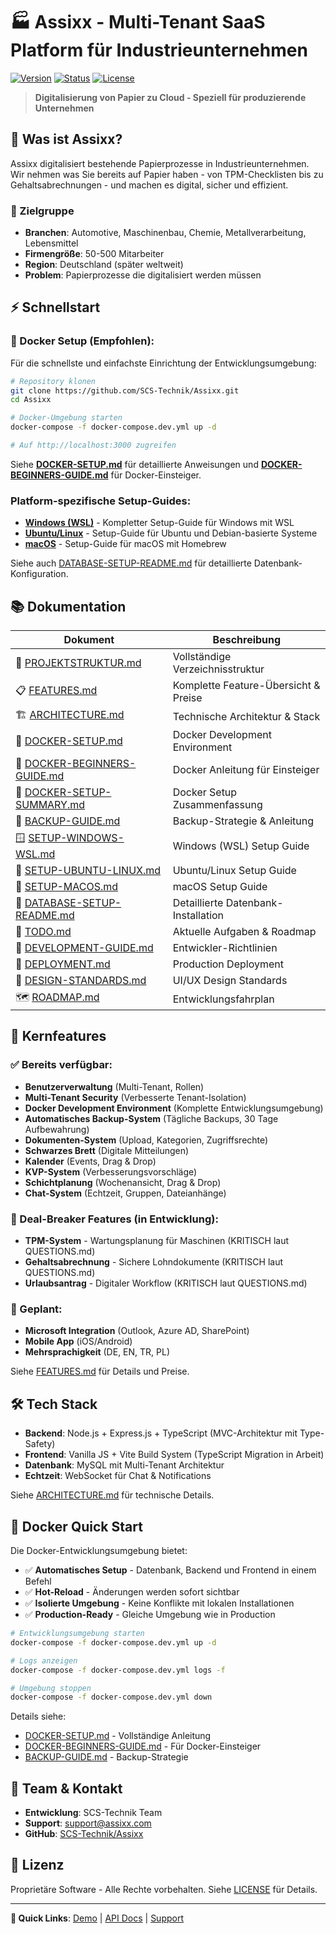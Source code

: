 # 🏭 Assixx - Multi-Tenant SaaS Platform für Industrieunternehmen

[![Version](https://img.shields.io/badge/Version-2025.1-blue.svg)](https://github.com/SCS-Technik/Assixx)
[![Status](https://img.shields.io/badge/Status-Development%20v0.0.2-yellow.svg)](https://github.com/SCS-Technik/Assixx)
[![License](https://img.shields.io/badge/License-Proprietary-red.svg)](./LICENSE)

> **Digitalisierung von Papier zu Cloud - Speziell für produzierende Unternehmen**

## 🚀 Was ist Assixx?

Assixx digitalisiert bestehende Papierprozesse in Industrieunternehmen. Wir nehmen was Sie bereits auf Papier haben - von TPM-Checklisten bis zu Gehaltsabrechnungen - und machen es digital, sicher und effizient.

### 🎯 Zielgruppe

- **Branchen**: Automotive, Maschinenbau, Chemie, Metallverarbeitung, Lebensmittel
- **Firmengröße**: 50-500 Mitarbeiter
- **Region**: Deutschland (später weltweit)
- **Problem**: Papierprozesse die digitalisiert werden müssen

## ⚡ Schnellstart

### 🐳 Docker Setup (Empfohlen):

Für die schnellste und einfachste Einrichtung der Entwicklungsumgebung:

```bash
# Repository klonen
git clone https://github.com/SCS-Technik/Assixx.git
cd Assixx

# Docker-Umgebung starten
docker-compose -f docker-compose.dev.yml up -d

# Auf http://localhost:3000 zugreifen
```

Siehe **[DOCKER-SETUP.md](./DOCKER-SETUP.md)** für detaillierte Anweisungen und **[DOCKER-BEGINNERS-GUIDE.md](./DOCKER-BEGINNERS-GUIDE.md)** für Docker-Einsteiger.

### Platform-spezifische Setup-Guides:

- **[Windows (WSL)](./SETUP-WINDOWS-WSL.md)** - Kompletter Setup-Guide für Windows mit WSL
- **[Ubuntu/Linux](./SETUP-UBUNTU-LINUX.md)** - Setup-Guide für Ubuntu und Debian-basierte Systeme
- **[macOS](./SETUP-MACOS.md)** - Setup-Guide für macOS mit Homebrew

Siehe auch [DATABASE-SETUP-README.md](./DATABASE-SETUP-README.md) für detaillierte Datenbank-Konfiguration.

## 📚 Dokumentation

| Dokument                                                  | Beschreibung                         |
| --------------------------------------------------------- | ------------------------------------ |
| 📁 [PROJEKTSTRUKTUR.md](./PROJEKTSTRUKTUR.md)             | Vollständige Verzeichnisstruktur     |
| 📋 [FEATURES.md](./FEATURES.md)                           | Komplette Feature-Übersicht & Preise |
| 🏗️ [ARCHITECTURE.md](./ARCHITECTURE.md)                   | Technische Architektur & Stack       |
| 🐳 [DOCKER-SETUP.md](./DOCKER-SETUP.md)                   | Docker Development Environment       |
| 🐳 [DOCKER-BEGINNERS-GUIDE.md](./DOCKER-BEGINNERS-GUIDE.md) | Docker Anleitung für Einsteiger   |
| 🐳 [DOCKER-SETUP-SUMMARY.md](./DOCKER-SETUP-SUMMARY.md)   | Docker Setup Zusammenfassung         |
| 💾 [BACKUP-GUIDE.md](./BACKUP-GUIDE.md)                   | Backup-Strategie & Anleitung         |
| 🪟 [SETUP-WINDOWS-WSL.md](./SETUP-WINDOWS-WSL.md)         | Windows (WSL) Setup Guide            |
| 🐧 [SETUP-UBUNTU-LINUX.md](./SETUP-UBUNTU-LINUX.md)       | Ubuntu/Linux Setup Guide             |
| 🍎 [SETUP-MACOS.md](./SETUP-MACOS.md)                     | macOS Setup Guide                    |
| 💾 [DATABASE-SETUP-README.md](./DATABASE-SETUP-README.md) | Detaillierte Datenbank-Installation  |
| 📝 [TODO.md](./TODO.md)                                   | Aktuelle Aufgaben & Roadmap          |
| 🔧 [DEVELOPMENT-GUIDE.md](./DEVELOPMENT-GUIDE.md)         | Entwickler-Richtlinien               |
| 🚢 [DEPLOYMENT.md](./DEPLOYMENT.md)                       | Production Deployment                |
| 🎨 [DESIGN-STANDARDS.md](./DESIGN-STANDARDS.md)           | UI/UX Design Standards               |
| 🗺️ [ROADMAP.md](./ROADMAP.md)                             | Entwicklungsfahrplan                 |

## 🎯 Kernfeatures

### ✅ Bereits verfügbar:

- **Benutzerverwaltung** (Multi-Tenant, Rollen)
- **Multi-Tenant Security** (Verbesserte Tenant-Isolation)
- **Docker Development Environment** (Komplette Entwicklungsumgebung)
- **Automatisches Backup-System** (Tägliche Backups, 30 Tage Aufbewahrung)
- **Dokumenten-System** (Upload, Kategorien, Zugriffsrechte)
- **Schwarzes Brett** (Digitale Mitteilungen)
- **Kalender** (Events, Drag & Drop)
- **KVP-System** (Verbesserungsvorschläge)
- **Schichtplanung** (Wochenansicht, Drag & Drop)
- **Chat-System** (Echtzeit, Gruppen, Dateianhänge)

### 🚨 Deal-Breaker Features (in Entwicklung):

- **TPM-System** - Wartungsplanung für Maschinen (KRITISCH laut QUESTIONS.md)
- **Gehaltsabrechnung** - Sichere Lohndokumente (KRITISCH laut QUESTIONS.md)
- **Urlaubsantrag** - Digitaler Workflow (KRITISCH laut QUESTIONS.md)

### 🔮 Geplant:

- **Microsoft Integration** (Outlook, Azure AD, SharePoint)
- **Mobile App** (iOS/Android)
- **Mehrsprachigkeit** (DE, EN, TR, PL)

Siehe [FEATURES.md](./FEATURES.md) für Details und Preise.

## 🛠️ Tech Stack

- **Backend**: Node.js + Express.js + TypeScript (MVC-Architektur mit Type-Safety)
- **Frontend**: Vanilla JS + Vite Build System (TypeScript Migration in Arbeit)
- **Datenbank**: MySQL mit Multi-Tenant Architektur
- **Echtzeit**: WebSocket für Chat & Notifications

Siehe [ARCHITECTURE.md](./ARCHITECTURE.md) für technische Details.

## 🐳 Docker Quick Start

Die Docker-Entwicklungsumgebung bietet:

- ✅ **Automatisches Setup** - Datenbank, Backend und Frontend in einem Befehl
- ✅ **Hot-Reload** - Änderungen werden sofort sichtbar
- ✅ **Isolierte Umgebung** - Keine Konflikte mit lokalen Installationen
- ✅ **Production-Ready** - Gleiche Umgebung wie in Production

```bash
# Entwicklungsumgebung starten
docker-compose -f docker-compose.dev.yml up -d

# Logs anzeigen
docker-compose -f docker-compose.dev.yml logs -f

# Umgebung stoppen
docker-compose -f docker-compose.dev.yml down
```

Details siehe:
- [DOCKER-SETUP.md](./DOCKER-SETUP.md) - Vollständige Anleitung
- [DOCKER-BEGINNERS-GUIDE.md](./DOCKER-BEGINNERS-GUIDE.md) - Für Docker-Einsteiger
- [BACKUP-GUIDE.md](./BACKUP-GUIDE.md) - Backup-Strategie

## 👥 Team & Kontakt

- **Entwicklung**: SCS-Technik Team
- **Support**: support@assixx.com
- **GitHub**: [SCS-Technik/Assixx](https://github.com/SCS-Technik/Assixx)

## 📄 Lizenz

Proprietäre Software - Alle Rechte vorbehalten. Siehe [LICENSE](./LICENSE) für Details.

---

**🔗 Quick Links**: [Demo](http://localhost:3000) | [API Docs](./server/API-TEST-README.md) | [Support](./TROUBLESHOOTING.md)
